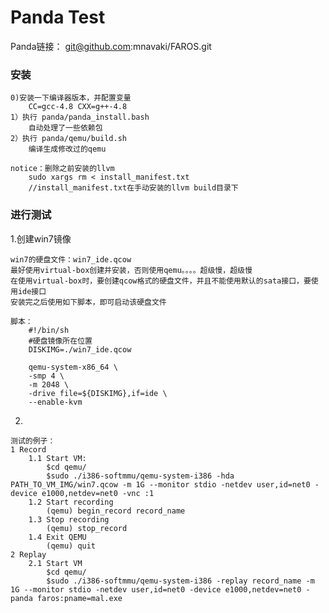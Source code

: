 # Panda Test

Panda链接： git@github.com:mnavaki/FAROS.git


### 安装
	0)安装一下编译器版本，并配置变量
		CC=gcc-4.8 CXX=g++-4.8
    1）执行 panda/panda_install.bash
        自动处理了一些依赖包
    2）执行 panda/qemu/build.sh
        编译生成修改过的qemu

    notice：删除之前安装的llvm
        sudo xargs rm < install_manifest.txt
        //install_manifest.txt在手动安装的llvm build目录下

### 进行测试

1.创建win7镜像

	win7的硬盘文件：win7_ide.qcow
	最好使用virtual-box创建并安装，否则使用qemu。。。。超级慢，超级慢
	在使用virtual-box时，要创建qcow格式的硬盘文件，并且不能使用默认的sata接口，要使用ide接口
	安装完之后使用如下脚本，即可启动该硬盘文件

    脚本：
		#!/bin/sh
		#硬盘镜像所在位置
		DISKIMG=./win7_ide.qcow

		qemu-system-x86_64 \
		-smp 4 \
		-m 2048 \
		-drive file=${DISKIMG},if=ide \
		--enable-kvm

2.


    测试的例子：
    1 Record
        1.1 Start VM:
            $cd qemu/
            $sudo ./i386-softmmu/qemu-system-i386 -hda PATH_TO_VM_IMG/win7.qcow -m 1G --monitor stdio -netdev user,id=net0 -device e1000,netdev=net0 -vnc :1
        1.2 Start recording
            (qemu) begin_record record_name
        1.3 Stop recording
            (qemu) stop_record
        1.4 Exit QEMU
            (qemu) quit
    2 Replay
        2.1 Start VM
            $cd qemu/
            $sudo ./i386-softmmu/qemu-system-i386 -replay record_name -m 1G --monitor stdio -netdev user,id=net0 -device e1000,netdev=net0 -panda faros:pname=mal.exe
